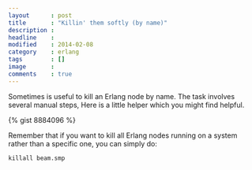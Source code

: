 ```yaml
---
layout      : post
title       : "Killin' them softly (by name)"
description :
headline    :
modified    : 2014-02-08
category    : erlang
tags        : []
image       :
comments    : true
---
```


Sometimes is useful to kill an Erlang node by name.
The task involves several manual steps, Here is a little helper which
you might find helpful.

{% gist 8884096 %}

Remember that if you want to kill all Erlang nodes running on a
system rather than a specific one, you can simply do:


````
killall beam.smp
````
